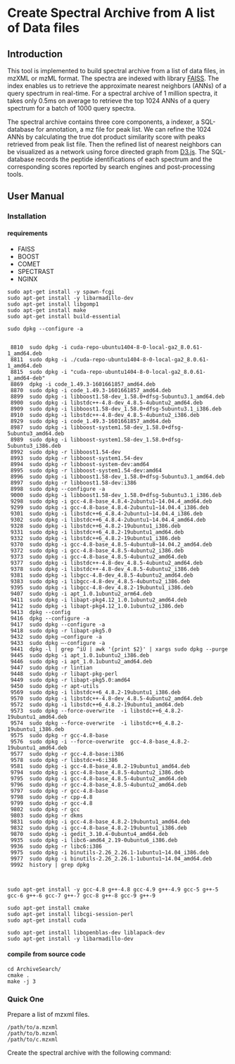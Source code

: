 # Create Spectral Archive from A list of Data files

## Introduction
This tool is implemented to build spectral archive from a list of data files, in mzXML or mzML format. The spectra are indexed with library [FAISS](https://github.com/facebookresearch/faiss). The index enables us to retrieve the approximate nearest neighbors (ANNs) of a query spectrum in real-time. For a spectral archive of 1 million spectra, it takes only 0.5ms on average to retrieve the top 1024 ANNs of a query spectrum for a batch of 1000 query spectra. 

The spectral archive contains three core components, a indexer, a SQL-database for annotation, a mz file for peak list. We can refine the 1024 ANNs by calculating the true dot product similarity score with peaks retrieved from peak list file. Then the refined list of nearest neighbors can be visualized as a network using force directed graph from [D3.js](https://d3js.org). The SQL-database records the peptide identifications of each spectrum and the corresponding scores reported by search engines and post-processing tools. 

## User Manual
### Installation
#### requirements
- FAISS
- BOOST
- COMET
- SPECTRAST
- NGINX

```
sudo apt-get install -y spawn-fcgi
sudo apt-get install -y libarmadillo-dev
sudo apt-get install libgomp1
sudo apt-get install make
sudo apt-get install build-essential

sudo dpkg --configure -a


 8810  sudo dpkg -i cuda-repo-ubuntu1404-8-0-local-ga2_8.0.61-1_amd64.deb
 8811  sudo dpkg -i ./cuda-repo-ubuntu1404-8-0-local-ga2_8.0.61-1_amd64.deb
 8815  sudo dpkg -i "cuda-repo-ubuntu1404-8-0-local-ga2_8.0.61-1_amd64-deb"
 8869  dpkg -i code_1.49.3-1601661857_amd64.deb
 8870  sudo dpkg -i code_1.49.3-1601661857_amd64.deb
 8899  sudo dpkg -i libboost1.58-dev_1.58.0+dfsg-5ubuntu3.1_amd64.deb
 8900  sudo dpkg -i libstdc++-4.8-dev_4.8.5-4ubuntu2_amd64.deb
 8909  sudo dpkg -i libboost1.58-dev_1.58.0+dfsg-5ubuntu3.1_i386.deb
 8910  sudo dpkg -i libstdc++-4.8-dev_4.8.5-4ubuntu2_i386.deb
 8929  sudo dpkg -i code_1.49.3-1601661857_amd64.deb
 8987  sudo dpkg -i libboost-system1.58-dev_1.58.0+dfsg-5ubuntu3_amd64.deb
 8989  sudo dpkg -i libboost-system1.58-dev_1.58.0+dfsg-5ubuntu3_i386.deb
 8992  sudo dpkg -r libboost1.54-dev
 8993  sudo dpkg -r libboost-system1.54-dev
 8994  sudo dpkg -r libboost-system-dev:amd64
 8995  sudo dpkg -r libboost-system1.54-dev:amd64
 8996  sudo dpkg -i libboost1.58-dev_1.58.0+dfsg-5ubuntu3.1_amd64.deb
 8997  sudo dpkg -r libboost1.58-dev:i386
 8998  sudo dpkg --configure -a
 9000  sudo dpkg -i libboost1.58-dev_1.58.0+dfsg-5ubuntu3.1_i386.deb
 9298  sudo dpkg -i gcc-4.8-base_4.8.4-2ubuntu1~14.04.4_amd64.deb
 9299  sudo dpkg -i gcc-4.8-base_4.8.4-2ubuntu1~14.04.4_i386.deb
 9301  sudo dpkg -i libstdc++6_4.8.4-2ubuntu1~14.04.4_i386.deb
 9302  sudo dpkg -i libstdc++6_4.8.4-2ubuntu1~14.04.4_amd64.deb
 9328  sudo dpkg -i libstdc++6_4.8.2-19ubuntu1_i386.deb
 9331  sudo dpkg -i libstdc++6_4.8.2-19ubuntu1_amd64.deb
 9332  sudo dpkg -i libstdc++6_4.8.2-19ubuntu1_i386.deb
 9370  sudo dpkg -i gcc-4.8-base_4.8.5-4ubuntu8~14.04.2_amd64.deb
 9372  sudo dpkg -i gcc-4.8-base_4.8.5-4ubuntu2_i386.deb
 9373  sudo dpkg -i gcc-4.8-base_4.8.5-4ubuntu2_amd64.deb
 9377  sudo dpkg -i libstdc++-4.8-dev_4.8.5-4ubuntu2_amd64.deb
 9378  sudo dpkg -i libstdc++-4.8-dev_4.8.5-4ubuntu2_i386.deb
 9381  sudo dpkg -i libgcc-4.8-dev_4.8.5-4ubuntu2_amd64.deb
 9383  sudo dpkg -i libgcc-4.8-dev_4.8.5-4ubuntu2_i386.deb
 9395  sudo dpkg -i libgcc-4.8-dev_4.8.2-19ubuntu1_i386.deb
 9407  sudo dpkg -i apt_1.0.1ubuntu2_arm64.deb
 9411  sudo dpkg -i libapt-pkg4.12_1.0.1ubuntu2_amd64.deb
 9412  sudo dpkg -i libapt-pkg4.12_1.0.1ubuntu2_i386.deb
 9413  dpkg --config
 9416  dpkg --configure -a
 9417  sudo dpkg --configure -a
 9418  sudo dpkg -r libapt-pkg5.0
 9432  sudo dpkg –configure -a
 9433  sudo dpkg –-configure -a
 9441  dpkg -l | grep ^iU | awk '{print $2}' | xargs sudo dpkg --purge
 9445  sudo dpkg -i apt_1.0.1ubuntu2_i386.deb
 9446  sudo dpkg -i apt_1.0.1ubuntu2_amd64.deb
 9447  sudo dpkg -r lintian
 9448  sudo dpkg -r libapt-pkg-perl
 9449  sudo dpkg -r libapt-pkg5.0:amd64
 9450  sudo dpkg -r apt-utils
 9569  sudo dpkg -i libstdc++6_4.8.2-19ubuntu1_i386.deb
 9570  sudo dpkg -i libstdc++-4.8-dev_4.8.5-4ubuntu2_amd64.deb
 9572  sudo dpkg -i libstdc++6_4.8.2-19ubuntu1_amd64.deb
 9573  sudo dpkg --force-overwrite  -i libstdc++6_4.8.2-19ubuntu1_amd64.deb
 9574  sudo dpkg --force-overwrite  -i libstdc++6_4.8.2-19ubuntu1_i386.deb
 9575  sudo dpkg -r gcc-4.8-base
 9576  sudo dpkg -i --force-overwrite  gcc-4.8-base_4.8.2-19ubuntu1_amd64.deb
 9577  sudo dpkg -r gcc-4.8-base:i386
 9578  sudo dpkg -r libstdc++6:i386
 9581  sudo dpkg -i gcc-4.8-base_4.8.2-19ubuntu1_amd64.deb
 9794  sudo dpkg -i gcc-4.8-base_4.8.5-4ubuntu2_i386.deb
 9795  sudo dpkg -i gcc-4.8-base_4.8.5-4ubuntu2_amd64.deb
 9796  sudo dpkg -r gcc-4.8-base_4.8.5-4ubuntu2_amd64.deb
 9797  sudo dpkg -r gcc-4.8-base
 9798  sudo dpkg -r cpp-4.8
 9799  sudo dpkg -r gcc-4.8
 9802  sudo dpkg -r gcc
 9803  sudo dpkg -r dkms
 9831  sudo dpkg -i gcc-4.8-base_4.8.2-19ubuntu1_amd64.deb
 9832  sudo dpkg -i gcc-4.8-base_4.8.2-19ubuntu1_i386.deb
 9870  sudo dpkg -i gedit_3.10.4-0ubuntu4_amd64.deb
 9935  sudo dpkg -i libc6-amd64_2.19-0ubuntu6_i386.deb
 9936  sudo dpkg -r libc6:i386
 9975  sudo dpkg -i binutils-2.26_2.26.1-1ubuntu1~14.04_i386.deb
 9977  sudo dpkg -i binutils-2.26_2.26.1-1ubuntu1~14.04_amd64.deb
 9992  history | grep dpkg



sudo apt-get install -y gcc-4.8 g++-4.8 gcc-4.9 g++-4.9 gcc-5 g++-5 gcc-6 g++-6 gcc-7 g++-7 gcc-8 g++-8 gcc-9 g++-9 

sudo apt-get install cmake
sudo apt-get install libcgi-session-perl 
sudo apt-get install cuda

sudo apt-get install libopenblas-dev liblapack-dev
sudo apt-get install -y libarmadillo-dev
```

#### compile from source code


```
cd ArchiveSearch/
cmake .
make -j 3
```
### Quick One
Prepare a list of mzxml files. 
```
/path/to/a.mzxml
/path/to/b.mzxml
/path/to/c.mzxml
```
Create the spectral archive with the following command:

